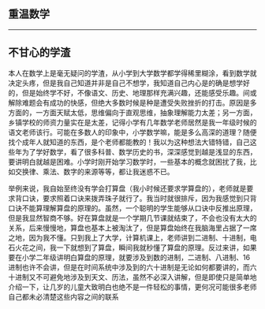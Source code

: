 ## 重温数学

---

## 不甘心的学渣

本人在数学上是毫无疑问的学渣，从小学到大学数学都学得稀里糊涂，看到数学就决定头疼，但是我自己知道并非是自己不想学，我知道自己内心是的确是想学好的，但是始终学不好，不像语文、历史、地理那样充满兴趣，还能感受乐趣。间或解除难题会有成功的快感，但绝大多数时候是种是遭受失败挫折的打击。原因是多方面的，一方面天赋太低，思维偏向于直观思维，抽象理解能力太差；另一方面，乡镇学校的师资力量实在是太差，记得小学有几年数学老师居然是我一年级时候的语文老师该行。可能在多数人的印象中，小学数学嘛，能是多么高深的道理？随便找个成年人就知道的东西，是个老师都能教的！我以为这种想法大错特错，自己这些年为了学好数学，看了很多科普、数学历史的书，深深感觉到越是浅显的东西，要讲明白就越是困难。小学时刚开始学习数学时，一些基本的概念就困扰了我，比如交换律、乘法、数字的来源等等，都让我迷惑不已。

举例来说，我自始至终没有学会打算盘（我小时候还要求学算盘的），老师就是要求背口诀，要求照着口诀来拨弄珠子就行了。我当时就很排斥，因为我感觉到只背口诀不能算理解算盘的原理的。虽然，一个聪明的学生能够从口诀中反推出原理，但是我显然智商不够。好在算盘就是一个学期几节课就结束了，不会也没有太大的关系，后来慢慢地，算盘也基本上被淘汰了，但是算盘始终在我脑海里占据了一席之地，因为我不懂。只到我上了大学，计算机课上，老师讲到二进制、十进制，电石火花之间，我一下就想到了算盘，瞬间我就秒懂了算盘的原理。反过来讲，如果要在小学二年级讲明白算盘的原理，就要涉及到数的进制，二进制、八进制、16进制也许不会讲，但是在时间系统中涉及到的六十进制是无论如何都要讲的，而六十进制又不可避免地涉及到天文、历法，虽然不必深入讲解，但是即使只是简单地介绍一下，让几岁的儿童大致明白也绝不是一件轻松的事情，更何况可能很多老师自己都未必清楚这些内容之间的联系

